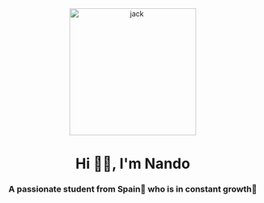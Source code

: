 <div id="header" align="center">
    <img src="https://giphy.com/embed/VJxNm7zrm3K4E" alt="jack" width="250" />
    <h1 align="center">Hi 👋🏼, I'm Nando</h1>
    <h3 align="center">A passionate student from Spain🥘 who is in constant growth🌱</h3>
</div>
